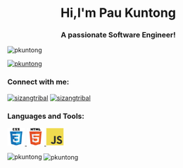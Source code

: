 <h1 align="center">Hi,I'm Pau Kuntong</h1>
<h3 align="center">A passionate Software Engineer!</h3>

<p align="left"> <img src="https://komarev.com/ghpvc/?username=pkuntong&label=Profile%20views&color=0e75b6&style=flat" alt="pkuntong" /> </p>

<p align="left"> <a href="https://github.com/ryo-ma/github-profile-trophy"><img src="https://github-profile-trophy.vercel.app/?username=pkuntong" alt="pkuntong" /></a> </p>

<h3 align="left">Connect with me:</h3>
<p align="left">
<a href="https://twitter.com/sizangtribal" target="blank"><img align="center" src="https://raw.githubusercontent.com/rahuldkjain/github-profile-readme-generator/master/src/images/icons/Social/twitter.svg" alt="sizangtribal" height="30" width="40" /></a>
<a href="https://instagram.com/sizangtribal" target="blank"><img align="center" src="https://raw.githubusercontent.com/rahuldkjain/github-profile-readme-generator/master/src/images/icons/Social/instagram.svg" alt="sizangtribal" height="30" width="40" /></a>
</p>

<h3 align="left">Languages and Tools:</h3>
<p align="left"> <a href="https://www.w3schools.com/css/" target="_blank" rel="noreferrer"> <img src="https://raw.githubusercontent.com/devicons/devicon/master/icons/css3/css3-original-wordmark.svg" alt="css3" width="40" height="40"/> </a> <a href="https://www.w3.org/html/" target="_blank" rel="noreferrer"> <img src="https://raw.githubusercontent.com/devicons/devicon/master/icons/html5/html5-original-wordmark.svg" alt="html5" width="40" height="40"/> </a> <a href="https://developer.mozilla.org/en-US/docs/Web/JavaScript" target="_blank" rel="noreferrer"> <img src="https://raw.githubusercontent.com/devicons/devicon/master/icons/javascript/javascript-original.svg" alt="javascript" width="40" height="40"/> </a> </p>

<p><img align="left" src="https://github-readme-stats.vercel.app/api/top-langs?username=pkuntong&show_icons=true&locale=en&layout=compact" alt="pkuntong" /></p>

<p>&nbsp;<img align="center" src="https://github-readme-stats.vercel.app/api?username=pkuntong&show_icons=true&locale=en" alt="pkuntong" /></p>
